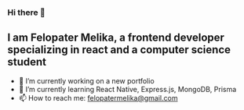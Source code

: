 ### Hi there 👋
## I am Felopater Melika, a frontend developer specializing in react and a computer science student

- 🔭 I’m currently working on a new portfolio
- 🌱 I’m currently learning React Native, Express.js, MongoDB, Prisma
- 📫 How to reach me: felopatermelika@gmail.com
